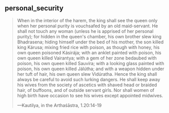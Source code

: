 ## personal_security
> When in the interior of the harem, the king shall see the queen only when her personal purity is vouchsafed by an old maid-servant. He shall not touch any woman (unless he is apprised of her personal purity); for hidden in the queen's chamber, his own brother slew king Bhadrasena; hiding himself under the bed of his mother, the son killed king Kárusa; mixing fried rice with poison, as though with honey, his own queen poisoned Kásirája; with an anklet painted with poison, his own queen killed Vairantya; with a gem of her zone bedaubed with poison, his own queen killed Sauvíra; with a looking glass painted with poison, his own queen killed Jálútha; and with a weapon hidden under her tuft of hair, his own queen slew Vidúratha. Hence the king shall always be careful to avoid such lurking dangers. He shall keep away his wives from the society of ascetics with shaved head or braided hair, of buffoons, and of outside servant girls. Nor shall women of high birth have occasion to see his wives except appointed midwives.
> 
> —Kautilya, in the Arthaśāstra, 1.20:14-19